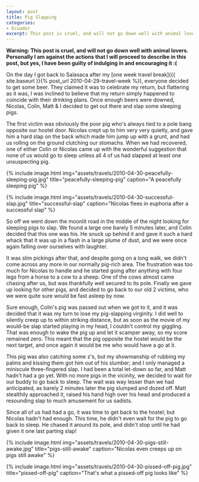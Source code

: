 ```yaml
---
layout: post
title: Pig Slapping
categories:
- Ecuador
excerpt: This post is cruel, and will not go down well with animal lovers. Personally I am against the actions that I will proceed to describe in this post, but yes, I have been guilty of indulging in and encouraging it.
---
```


**Warning: This post is cruel, and will not go down well with animal lovers.
Personally I am against the actions that I will proceed to describe in this
post, but yes, I have been guilty of indulging in and encouraging it :(**

On the day I got back to Salasaca after my [one week travel break]({{
site.baseurl }}{% post_url
2010-04-29-travel-week %}), everyone decided to get some beer. They claimed it
was to celebrate my return, but flattering as it was, I was inclined to believe
that my return simply happened to coincide with their drinking plans. Once
enough beers were downed, Nicolas, Colin, Matt & I decided to get out there and
slap some sleeping pigs.

The first victim was obviously the poor pig who's always tied to a pole bang
opposite our hostel door. Nicolas crept up to him very very quietly, and gave
him a hard slap on the back which made him jump up with a grunt, and had us
rolling on the ground clutching our stomachs. When we had recovered, one of
either Colin or Nicolas came up with the wonderful suggestion that none of us
would go to sleep unless all 4 of us had slapped at least one unsuspecting pig.

{% include image.html
    img="assets/travels/2010-04-30-peacefully-sleeping-pig.jpg"
    title="peacefully-sleeping-pig"
    caption="A peacefully sleeping pig" %}

{% include image.html
    img="assets/travels/2010-04-30-successful-slap.jpg"
    title="successful-slap"
    caption="Nicolas flees in euphoria after a successful slap" %}

So off we went down the moonlit road in the middle of the night looking for
sleeping pigs to slap. We found a large one barely 5 minutes later, and Colin
decided that this one was his. He snuck up behind it and gave it such a hard
whack that it was up in a flash in a large plume of dust, and we were once again
falling over ourselves with laughter.

It was slim pickings after that, and despite going on a long walk, we didn't
come across any more in our normally pig-rich area. The frustration was too much
for Nicolas to handle and he started going after anything with four legs from a
horse to a cow to a sheep. One of the cows almost came chasing after us, but was
thankfully well secured to its pole. Finally we gave up looking for other pigs,
and decided to go back to our old 2 victims, who we were quite sure would be
fast asleep by now.

Sure enough, Colin's pig was passed out when we got to it, and it was decided
that it was my turn to lose my pig-slapping virginity. I did well to silently
creep up to within striking distance, but as soon as the movie of my would-be
slap started playing in my head, I couldn't control my giggling. That was enough
to wake the pig up and let it scamper away, so my score remained zero. This
meant that the pig opposite the hostel would be the next target, and once again
it would be me who would have a go at it.

This pig was also catching some z's, but my showmanship of rubbing my palms and
kissing them got him out of his slumber; and I only managed a miniscule
three-fingered slap. I had been a total let-down so far, and Matt hadn't had a
go yet. With no more pigs in the vicinity, we decided to wait for our buddy to
go back to sleep. The wait was way lesser than we had anticipated, as barely 2
minutes later the pig slumped and dozed off. Matt stealthily approached it,
raised his hand high over his head and produced a resounding slap to much
amusement for us sadists.

Since all of us had had a go, it was time to get back to the hostel; but Nicolas
hadn't had enough. This time, he didn't even wait for the pig to go back to
sleep. He chased it around its pole, and didn't stop until he had given it one
last parting slap!

{% include image.html
    img="assets/travels/2010-04-30-pigs-still-awake.jpg"
    title="pigs-still-awake"
    caption="Nicolas even creeps up on pigs still awake" %}

{% include image.html
    img="assets/travels/2010-04-30-pissed-off-pig.jpg"
    title="pissed-off-pig"
    caption="That's what a pissed-off pig looks like" %}
